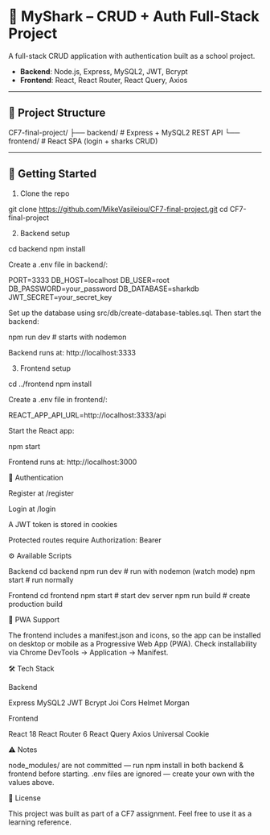 # 🦈 MyShark – CRUD + Auth Full-Stack Project

A full-stack CRUD application with authentication built as a school project.  
- **Backend**: Node.js, Express, MySQL2, JWT, Bcrypt  
- **Frontend**: React, React Router, React Query, Axios  

---

## 📂 Project Structure
CF7-final-project/
├── backend/ # Express + MySQL2 REST API
└── frontend/ # React SPA (login + sharks CRUD)

---

## 🚀 Getting Started

1. Clone the repo

git clone https://github.com/MikeVasileiou/CF7-final-project.git
cd CF7-final-project

2. Backend setup

cd backend
npm install

Create a .env file in backend/:

PORT=3333
DB_HOST=localhost
DB_USER=root
DB_PASSWORD=your_password
DB_DATABASE=sharkdb
JWT_SECRET=your_secret_key

Set up the database using src/db/create-database-tables.sql.
Then start the backend:

npm run dev   # starts with nodemon

Backend runs at: http://localhost:3333

3. Frontend setup

cd ../frontend
npm install


Create a .env file in frontend/:

REACT_APP_API_URL=http://localhost:3333/api


Start the React app:

npm start


Frontend runs at: http://localhost:3000

🔑 Authentication

Register at /register

Login at /login

A JWT token is stored in cookies

Protected routes require Authorization: Bearer <token>

⚙️ Available Scripts

Backend
cd backend
npm run dev   # run with nodemon (watch mode)
npm start     # run normally

Frontend
cd frontend
npm start     # start dev server
npm run build # create production build

📱 PWA Support

The frontend includes a manifest.json and icons, so the app can be installed on desktop or mobile as a Progressive Web App (PWA).
Check installability via Chrome DevTools → Application → Manifest.

🛠️ Tech Stack

Backend

Express
MySQL2
JWT
Bcrypt
Joi
Cors
Helmet
Morgan

Frontend

React 18
React Router 6
React Query
Axios
Universal Cookie

⚠️ Notes

node_modules/ are not committed — run npm install in both backend & frontend before starting.
.env files are ignored — create your own with the values above.

📜 License

This project was built as part of a CF7 assignment.
Feel free to use it as a learning reference.